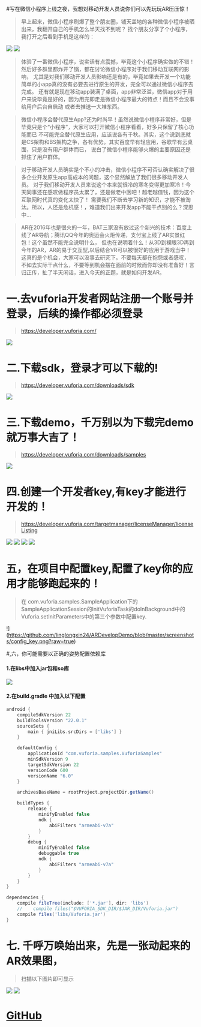 #写在微信小程序上线之夜，我想对移动开发人员说你们可以先玩玩AR压压惊！

>早上起来，微信小程序刷爆了整个朋友圈，铺天盖地的各种微信小程序被晒出来，我翻开自己的手机怎么半天找不到呢？
找个朋友分享了个小程序，我打开之后看到手机是这样的：

![](https://github.com/linglongxin24/ARDevelopDemo/blob/master/screenshots/%E5%BE%AE%E4%BF%A1%E5%B0%8F%E7%A8%8B%E5%BA%8F%E5%85%A5%E5%8F%A3.jpg?raw=true)
![](https://github.com/linglongxin24/ARDevelopDemo/blob/master/screenshots/%E5%BE%AE%E4%BF%A1%E5%B0%8F%E7%A8%8B%E5%BA%8F%E5%88%97%E8%A1%A8.jpg?raw=true)


>体验了一番微信小程序，说实话有点震撼，毕竟这个小程序确实做的不错！然后好多群里都炸开了锅，都在讨论微信小程序对于我们移动互联网的影响，
尤其是对我们移动开发人员影响还是有的，毕竟如果去开发一个功能简单的小app真的没有必要去进行原生的开发，完全可以通过微信小程序去完成。
还有就是现在移动app装满了桌面，app非常泛滥，微信app对于用户来说毕竟是好的，因为用完即走是微信小程序最大的特点！而且不会没事给用户后台自启动
或者去推送一大堆东西。

>微信小程序会替代原生App?还为时尚早！虽然说微信小程序非常好，但是毕竟只是个“小程序”，大家可以打开微信小程序看看，好多只保留了核心功能而已
不可能完全替代原生应用，应该说各有千秋。其实，这个说到底就是CS架构和BS架构之争，各有优势。其实百度早有轻应用，谷歌早有云桌面，只是没有用户群体而已，
说白了微信小程序能够火爆的主要原因还是抓住了用户群体。

>对于移动开发人员确实是个不小的冲击，微信小程序不可否认确实解决了很多企业开发原生app高成本的问题，这个显然解放了我们很多移动开发人员。
对于我们移动开发人员来说这个本来就很冷的寒冬变得更加寒冷！今天同事还在感叹做程序员太累了，还是做老中医吧！越老越值钱，因为这个互联网时代真的变化太快了！
需要我们不断去学习新的知识，才能不被淘汰。所以，人还是危机感！，难道我们出来开发app不能干点别的么？深思中...

> AR在2016年也是很火的一年，BAT三家没有放过这个新兴的技术：百度上线了AR导航；腾讯QQ今年的奥运会火炬传递，支付宝上线了AR实景红包！这个虽然不能完全说明什么，
但也在说明着什么！从3D到裸眼3D再到今年的AR，AR的易于交互型,以后结合VR可以被很好的应用于游戏当中！这真的是个机会，大家可以没事去研究下。不要每天都在抱怨或者感叹，
不如去实际干点什么，不要等到机会摆在面前的时候而你却没有准备好！言归正传，扯了半天闲话，进入今天的正题，就是如何开发AR。

# 一.去vuforia开发者网站注册一个账号并登录，后续的操作都必须登录

>https://developer.vuforia.com/

![](https://github.com/linglongxin24/ARDevelopDemo/blob/master/screenshots/vuforia_develop.png?raw=true)

# 二.下载sdk，登录才可以下载的!

>https://developer.vuforia.com/downloads/sdk

![](https://github.com/linglongxin24/ARDevelopDemo/blob/master/screenshots/sdk.png?raw=true)

# 三.下载demo，千万别以为下载完demo就万事大吉了！

>https://developer.vuforia.com/downloads/samples

![](https://github.com/linglongxin24/ARDevelopDemo/blob/master/screenshots/demo.png?raw=true)

# 四.创建一个开发者key,有key才能进行开发的！

>https://developer.vuforia.com/targetmanager/licenseManager/licenseListing

![](https://github.com/linglongxin24/ARDevelopDemo/blob/master/screenshots/add_key.png?raw=true)
![](https://github.com/linglongxin24/ARDevelopDemo/blob/master/screenshots/add_key2.png?raw=true)
![](https://github.com/linglongxin24/ARDevelopDemo/blob/master/screenshots/add_key3.png?raw=true)
![](https://github.com/linglongxin24/ARDevelopDemo/blob/master/screenshots/add_key4.png?raw=true)

# 五，在项目中配置key,配置了key你的应用才能够跑起来的！

>在 com.vuforia.samples.SampleApplication下的SampleApplicationSession的InitVuforiaTask的doInBackground中的
 Vuforia.setInitParameters中的第三个参数中配置key.

!](https://github.com/linglongxin24/ARDevelopDemo/blob/master/screenshots/config_key.png?raw=true)

#,六，你可能需要以正确的姿势配置依赖库

#### 1.在libs中加入jar包和so库
![](https://github.com/linglongxin24/ARDevelopDemo/blob/master/screenshots/jnilibs.png?raw=true)

#### 2.在build.gradle 中加入以下配置

```gradle
android {
    compileSdkVersion 22
    buildToolsVersion "22.0.1"
    sourceSets {
        main { jniLibs.srcDirs = ['libs'] }
    }

    defaultConfig {
        applicationId "com.vuforia.samples.VuforiaSamples"
        minSdkVersion 9
        targetSdkVersion 22
        versionCode 600
        versionName "6.0"
    }

    archivesBaseName = rootProject.projectDir.getName()

    buildTypes {
        release {
            minifyEnabled false
            ndk {
                abiFilters "armeabi-v7a"
            }
        }
        debug {
            minifyEnabled false
            debuggable true
            ndk {
                abiFilters "armeabi-v7a"
            }
        }
    }
}

dependencies {
    compile fileTree(include: ['*.jar'], dir: 'libs')
    //    compile files("$VUFORIA_SDK_DIR/$JAR_DIR/Vuforia.jar")
    compile files('libs/Vuforia.jar')
}
```

# 七. 千呼万唤始出来，先是一张动起来的AR效果图，

>扫描以下图片即可显示

![](https://github.com/linglongxin24/ARDevelopDemo/blob/master/media/chips.jpg?raw=true)
![](https://github.com/linglongxin24/ARDevelopDemo/blob/master/screenshots/AR%E6%95%88%E6%9E%9C%E5%9B%BE.png?raw=true)

# [GitHub](https://github.com/linglongxin24/ARDevelopDemo)